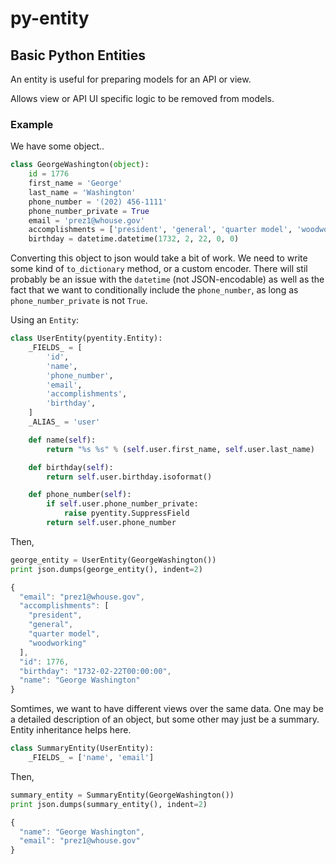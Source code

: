 py-entity
========

Basic Python Entities
----------------------

An entity is useful for preparing models for an API or view.

Allows view or API UI specific logic to be removed from models.

### Example

We have some object..

```python
class GeorgeWashington(object):
    id = 1776
    first_name = 'George'
    last_name = 'Washington'
    phone_number = '(202) 456-1111'
    phone_number_private = True
    email = 'prez1@whouse.gov'
    accomplishments = ['president', 'general', 'quarter model', 'woodworking']
    birthday = datetime.datetime(1732, 2, 22, 0, 0)
```

Converting this object to json would take a bit of work. We need to write
some kind of `to_dictionary` method, or a custom encoder. There will stil
probably be an issue with the `datetime` (not JSON-encodable) as well as
the fact that we want to conditionally include the `phone_number`, as long
as `phone_number_private` is not `True`.

Using an `Entity`:

```python
class UserEntity(pyentity.Entity):
    _FIELDS_ = [
        'id',
        'name',
        'phone_number',
        'email',
        'accomplishments',
        'birthday',
    ]
    _ALIAS_ = 'user'

    def name(self):
        return "%s %s" % (self.user.first_name, self.user.last_name)

    def birthday(self):
        return self.user.birthday.isoformat()

    def phone_number(self):
        if self.user.phone_number_private:
            raise pyentity.SuppressField
        return self.user.phone_number
```

Then,

```python
george_entity = UserEntity(GeorgeWashington())
print json.dumps(george_entity(), indent=2)
```

```javascript
{
  "email": "prez1@whouse.gov", 
  "accomplishments": [
    "president", 
    "general", 
    "quarter model", 
    "woodworking"
  ], 
  "id": 1776, 
  "birthday": "1732-02-22T00:00:00", 
  "name": "George Washington"
}
```

Somtimes, we want to have different views over the same data. One may be a detailed
description of an object, but some other may just be a summary. Entity inheritance helps here.

```python
class SummaryEntity(UserEntity):
    _FIELDS_ = ['name', 'email']
```

Then,

```python
summary_entity = SummaryEntity(GeorgeWashington())
print json.dumps(summary_entity(), indent=2)
```

```javascript
{
  "name": "George Washington", 
  "email": "prez1@whouse.gov"
}
```